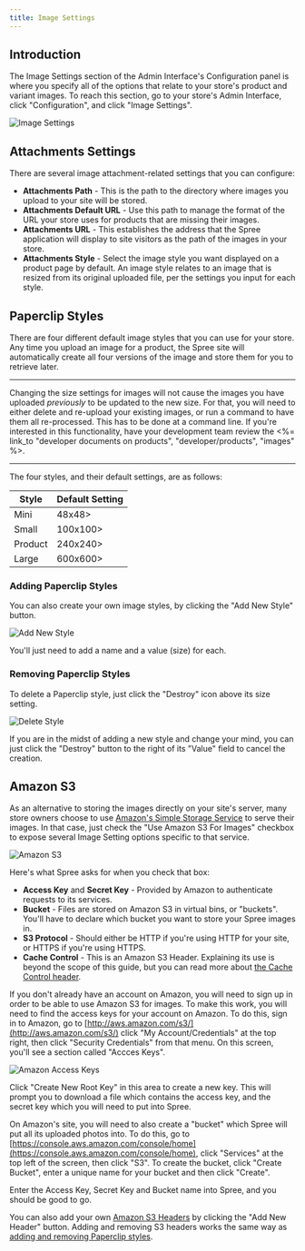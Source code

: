 ```yaml
---
title: Image Settings
---
```


## Introduction

The Image Settings section of the Admin Interface's Configuration panel is where you specify all of the options that relate to your store's product and variant images. To reach this section, go to your store's Admin Interface, click "Configuration", and click "Image Settings".

![Image Settings](/images/user/config/image_settings.jpg)

## Attachments Settings

There are several image attachment-related settings that you can configure:

* **Attachments Path** - This is the path to the directory where images you upload to your site will be stored.
* **Attachments Default URL** - Use this path to manage the format of the URL your store uses for products that are missing their images.
* **Attachments URL** - This establishes the address that the Spree application will display to site visitors as the path of the images in your store.
* **Attachments Style** - Select the image style you want displayed on a product page by default. An image style relates to an image that is resized from its original uploaded file, per the settings you input for each style.

## Paperclip Styles

There are four different default image styles that you can use for your store. Any time you upload an image for a product, the Spree site will automatically create all four versions of the image and store them for you to retrieve later.

***
Changing the size settings for images will not cause the images you have uploaded _previously_ to be updated to the new size. For that, you will need to either delete and re-upload your existing images, or run a command to have them all re-processed. This has to be done at a command line. If you're interested in this functionality, have your development team review the <%= link_to "developer documents on products", "developer/products", "images" %>.
***

The four styles, and their default settings, are as follows:

  Style | Default Setting
|-------|----------------|
Mini    | 48x48>
Small   | 100x100>
Product | 240x240>
Large   | 600x600>

### Adding Paperclip Styles

You can also create your own image styles, by clicking the "Add New Style" button.

![Add New Style](/images/user/config/add_new_style.jpg)

You'll just need to add a name and a value (size) for each.

### Removing Paperclip Styles

To delete a Paperclip style, just click the "Destroy" icon above its size setting.

![Delete Style](/images/user/config/delete_style.jpg)

If you are in the midst of adding a new style and change your mind, you can just click the "Destroy" button to the right of its "Value" field to cancel the creation.

## Amazon S3

As an alternative to storing the images directly on your site's server, many store owners choose to use [Amazon's Simple Storage Service](http://aws.amazon.com/s3/) to serve their images. In that case, just check the "Use Amazon S3 For Images" checkbox to expose several Image Setting options specific to that service.

![Amazon S3](/images/user/config/amazons3.jpg)

Here's what Spree asks for when you check that box:

* **Access Key** and **Secret Key** - Provided by Amazon to authenticate requests to its services.
* **Bucket** - Files are stored on Amazon S3 in virtual bins, or "buckets". You'll have to declare which bucket you want to store your Spree images in.
* **S3 Protocol** - Should either be HTTP if you're using HTTP for your site, or HTTPS if you're using HTTPS.
* **Cache Control** - This is an Amazon S3 Header. Explaining its use is beyond the scope of this guide, but you can read more about [the Cache Control header](http://www.bucketexplorer.com/documentation/amazon-s3--how-to-set-cache-control-header-for-s3-object.html).

If you don't already have an account on Amazon, you will need to sign up in order to be able to use Amazon S3 for images. To make this work, you will need to find the access keys for your account on Amazon. To do this, sign in to Amazon, go to [http://aws.amazon.com/s3/](http://aws.amazon.com/s3/) click "My Account/Credentials" at the top right, then click "Security Credentials" from that menu. On this screen, you'll see a section called "Accces Keys".

![Amazon Access Keys](/images/user/config/amazon_access_keys.jpg)

 Click "Create New Root Key" in this area to create a new key. This will prompt you to download a file which contains the access key, and the secret key which you will need to put into Spree.

 On Amazon's site, you will need to also create a "bucket" which Spree will put all its uploaded photos into. To do this, go to [https://console.aws.amazon.com/console/home](https://console.aws.amazon.com/console/home), click "Services" at the top left of the screen, then click "S3". To create the bucket, click "Create Bucket", enter a unique name for your bucket and then click "Create".

 Enter the Access Key, Secret Key and Bucket name into Spree, and you should be good to go.

You can also add your own [Amazon S3 Headers](http://docs.aws.amazon.com/AmazonS3/latest/API/RESTCommonRequestHeaders.html) by clicking the "Add New Header" button. Adding and removing S3 headers works the same way as [adding and removing Paperclip styles](#adding-paperclip-styles).
